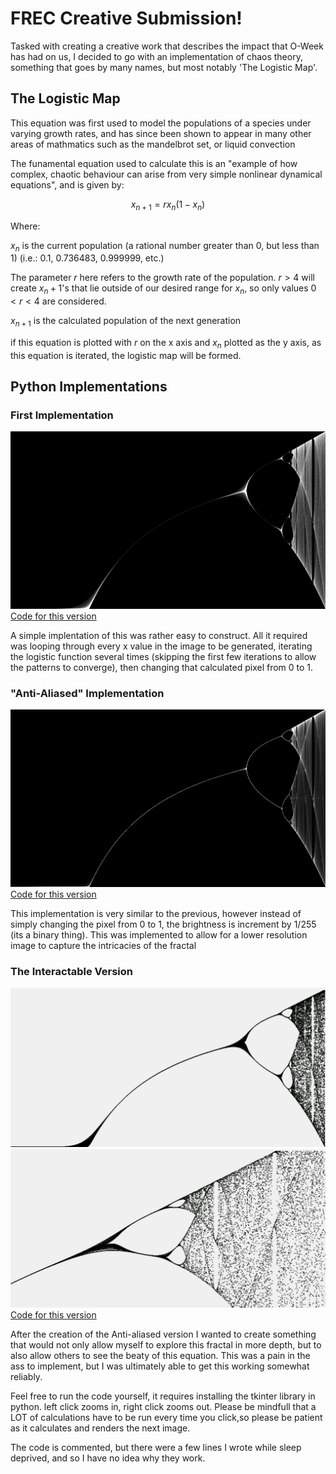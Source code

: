 # FREC Creative Submission!

Tasked with creating a creative work that describes the impact that O-Week has had on us, I decided to go with an implementation of chaos theory, something that goes by many names, but most notably 'The Logistic Map'.

## The Logistic Map

This equation was first used to model the populations of a species under varying growth rates, and has since been shown to appear in many other areas of mathmatics such as the mandelbrot set, or liquid convection

The funamental equation used to calculate this is an "example of how complex, chaotic behaviour can arise from very simple nonlinear dynamical equations", and is given by:

$$x_{n+1} = rx_n(1-x_n)$$

Where:

$`x_n`$ is the current population (a rational number greater than 0, but less than 1) (i.e.: 0.1, 0.736483, 0.999999, etc.)

The parameter $r$ here refers to the growth rate of the population. $`r > 4`$ will create $`x_n+1`$'s that lie outside of our desired range for $`x_n`$, so only values $`0 < r < 4`$ are considered.

$`x_{n+1}`$ is the calculated population of the next generation

if this equation is plotted with $r$ on the x axis and $x_n$ plotted as the y axis, as this equation is iterated, the logistic map will be formed.

## Python Implementations

### First Implementation

![a simple implementation of the logistic map](basic.png)
[Code for this version](Logistic_1.py)

A simple implentation of this was rather easy to construct. All it required was looping through every x value in the image to be generated, iterating the logistic function several times (skipping the first few iterations to allow the patterns to converge), then changing that calculated pixel from 0 to 1.

### "Anti-Aliased" Implementation
![the anti-aliased version of the logistic map](anti-aliased.png)
[Code for this version](Anti-aliased_Logistic.py)

This implementation is very similar to the previous, however instead of simply changing the pixel from 0 to 1, the brightness is increment by 1/255 (its a binary thing). This was implemented to allow for a lower resolution image to capture the intricacies of the fractal

### The Interactable Version
![screenshot from the interactable version of the entire logistic map](tkinter_entire.png)
![screenshot of a soomed in portion of the logistic map](zoomed_in_tkinter.png)
[Code for this version](Logistic_Tkinter.py)

After the creation of the Anti-aliased version I wanted to create something that would not only allow myself to explore this fractal in more depth, but to also allow others to see the beaty of this equation. This was a pain in the ass to implement, but I was ultimately able to get this working somewhat reliably.

Feel free to run the code yourself, it requires installing the tkinter library in python. left click zooms in, right click zooms out. Please be mindfull that a LOT of calculations have to be run every time you click,so please be patient as it calculates and renders the next image.

The code is commented, but there were a few lines I wrote while sleep deprived, and so I have no idea why they work.






